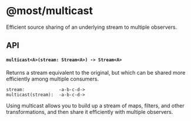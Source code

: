 # @most/multicast
Efficient source sharing of an underlying stream to multiple observers.

## API

#### `multicast<A>(stream: Stream<A>) -> Stream<A>`
Returns a stream equivalent to the original, but which can be shared more efficiently among multiple consumers.
```
stream:             -a-b-c-d->
multicast(stream):  -a-b-c-d->
```
Using multicast allows you to build up a stream of maps, filters, and other transformations, and then share it efficiently with multiple observers.
